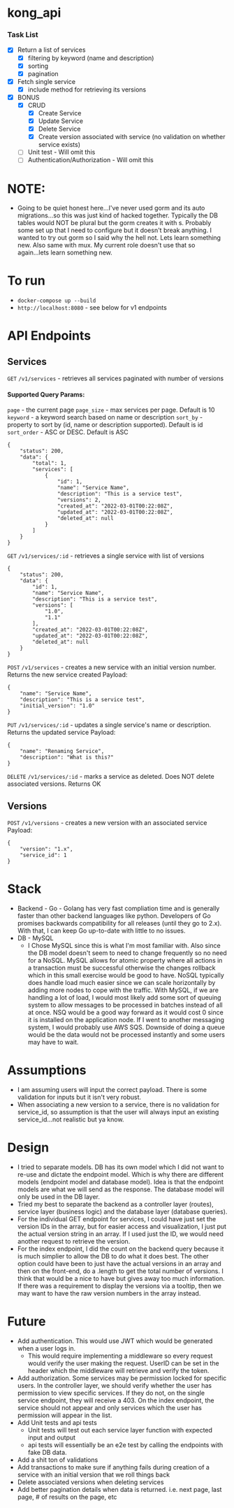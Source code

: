 # kong_api

### Task List

- [x] Return a list of services
    - [x] filtering by keyword (name and description)
    - [x] sorting
    - [x] pagination
- [x] Fetch single service
    - [x] include method for retrieving its versions
- [x] BONUS
    - [x] CRUD
        - [x] Create Service
        - [x] Update Service
        - [x] Delete Service
        - [x] Create version associated with service (no validation on whether service exists)
    - [ ] Unit test - Will omit this
    - [ ] Authentication/Authorization - Will omit this

# NOTE:
- Going to be quiet honest here...I've never used gorm and its auto migrations...so this was just kind of hacked together. Typically the DB tables would NOT be plural but the gorm creates it with s. Probably some set up that I need to configure but it doesn't break anything. I wanted to try out gorm so I said why the hell not. Lets learn something new. Also same with mux. My current role doesn't use that so again...lets learn something new.

# To run 
- `docker-compose up --build`
- `http://localhost:8080` - see below for v1 endpoints

# API Endpoints
## Services
`GET` `/v1/services` - retrieves all services paginated with number of versions
#### Supported Query Params:
`page` - the current page
`page_size` - max services per page. Default is 10
`keyword` - a keyword search based on name or description
`sort_by` - property to sort by (id, name or description supported). Default is id
`sort_order` - ASC or DESC. Default is ASC
```
{
	"status": 200,
	"data": {
		"total": 1,
		"services": [
			{
				"id": 1,
				"name": "Service Name",
				"description": "This is a service test",
				"versions": 2,
				"created_at": "2022-03-01T00:22:08Z",
				"updated_at": "2022-03-01T00:22:08Z",
				"deleted_at": null
			}
		]
	}
}
```
`GET` `/v1/services/:id` - retrieves a single service with list of versions
```
{
	"status": 200,
	"data": {
		"id": 1,
		"name": "Service Name",
		"description": "This is a service test",
		"versions": [
			"1.0",
			"1.1"
		],
		"created_at": "2022-03-01T00:22:08Z",
		"updated_at": "2022-03-01T00:22:08Z",
		"deleted_at": null
	}
}
```
`POST` `/v1/services` - creates a new service with an initial version number. Returns the new service created
Payload:
```
{
	"name": "Service Name",
	"description": "This is a service test",
	"initial_version": "1.0"
}
```
`PUT` `/v1/services/:id` - updates a single service's name or description. Returns the updated service
Payload:
```
{
	"name": "Renaming Service",
	"description": "What is this?"
}
```
`DELETE` `/v1/services/:id` - marks a service as deleted. Does NOT delete associated versions. Returns OK

## Versions
`POST` `/v1/versions` - creates a new version with an associated service
Payload:
```
{
	"version": "1.x",
	"service_id": 1
}
```

# Stack
- Backend - Go - Golang has very fast compliation time and is generally faster than other backend languages like python. Developers of Go promises backwards compatibility for all releases (until they go to 2.x). With that, I can keep Go up-to-date with little to no issues.
- DB - MySQL
    - I Chose MySQL since this is what I'm most familiar with. Also since the DB model doesn't seem to need to change frequently so no need for a NoSQL. MySQL allows for atomic property where all actions in a transaction must be successful otherwise the changes rollback which in this small exercise would be good to have. NoSQL typically does handle load much easier since we can scale horizontally by adding more nodes to cope with the traffic. With MySQL, if we are handling a lot of load, I would most likely add some sort of queuing system to allow messages to be processed in batches instead of all at once. NSQ would be a good way forward as it would cost 0 since it is installed on the application node. If I went to another messaging system, I would probably use AWS SQS. Downside of doing a queue would be the data would not be processed instantly and some users may have to wait.

# Assumptions
- I am assuming users will input the correct payload. There is some validation for inputs but it isn't very robust.
- When associating a new version to a service, there is no validation for service_id, so assumption is that the user will always input an existing service_id...not realistic but ya know.

# Design
- I tried to separate models. DB has its own model which I did not want to re-use and dictate the endpoint model. Which is why there are different models (endpoint model and database model). Idea is that the endpoint models are what we will send as the response. The database model will only be used in the DB layer.
- Tried my best to separate the backend as a controller layer (routes), service layer (business logic) and the database layer (database queries).
- For the individual GET endpoint for services, I could have just set the version IDs in the array, but for easier access and visualization, I just put the actual version string in an array. If I used just the ID, we would need another request to retrieve the version.
- For the index endpoint, I did the count on the backend query because it is much simplier to allow the DB to do what it does best. The other option could have been to just have the actual versions in an array and then on the front-end, do a .length to get the total number of versions. I think that would be a nice to have but gives away too much information. If there was a requirement to display the versions via a tooltip, then we may want to have the raw version numbers in the array instead.

# Future
- Add authentication. This would use JWT which would be generated when a user logs in.
    - This would require implementing a middleware so every request would verify the user making the request. UserID can be set in the header which the middleware will retrieve and verify the token.
- Add authorization. Some services may be permission locked for specific users. In the controller layer, we should verify whether the user has permission to view specific services. If they do not, on the single service endpoint, they will receive a 403. On the index endpoint, the service should not appear and only services which the user has permission will appear in the list.
- Add Unit tests and api tests
    - Unit tests will test out each service layer function with expected input and output
    - api tests will essentially be an e2e test by calling the endpoints with fake DB data.
- Add a shit ton of validations
- Add transactions to make sure if anything fails during creation of a service with an initial version that we roll things back
- Delete associated versions when deleting services
- Add better pagination details when data is returned. i.e. next page, last page, # of results on the page, etc

